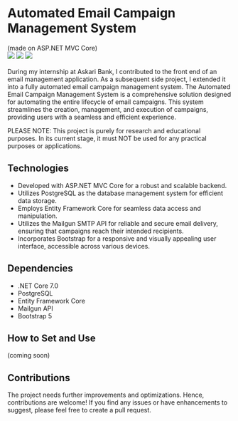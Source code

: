 # Automated Email Campaign Management System 
(made on ASP.NET MVC Core)<br>
![](https://img.shields.io/github/stars/AhabbscienceStudioPak/AutomatedEmailCampaign.svg) 
![](https://img.shields.io/github/forks/AhabbscienceStudioPak/AutomatedEmailCampaign.svg) 
![](https://img.shields.io/github/issues/AhabbscienceStudioPak/AutomatedEmailCampaign.svg)<br><br>
During my internship at Askari Bank, I contributed to the front end of an email management application. As a subsequent side project, I extended it into a fully automated email campaign management system.
The Automated Email Campaign Management System is a comprehensive solution designed for automating the entire lifecycle of email campaigns. This system streamlines the creation, management, and execution of campaigns, providing users with a seamless and efficient experience.

PLEASE NOTE: This project is purely for research and educational purposes. In its current stage, it must NOT be used for any practical purposes or applications.

## Technologies
* Developed with ASP.NET MVC Core for a robust and scalable backend.
* Utilizes PostgreSQL as the database management system for efficient data storage.
* Employs Entity Framework Core for seamless data access and manipulation.
* Utilizes the Mailgun SMTP API for reliable and secure email delivery, ensuring that campaigns reach their intended recipients.
* Incorporates Bootstrap for a responsive and visually appealing user interface, accessible across various devices.

## Dependencies
* .NET Core 7.0
* PostgreSQL
* Entity Framework Core
* Mailgun API
* Bootstrap 5

## How to Set and Use
(coming soon)

## Contributions
The project needs further improvements and optimizations. Hence, contributions are welcome! If you find any issues or have enhancements to suggest, please feel free to create a pull request.
